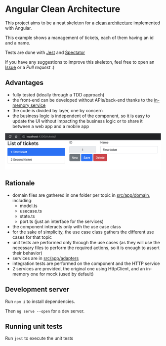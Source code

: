 # Angular Clean Architecture

This project aims to be a neat skeleton for a [clean architecture](https://blog.cleancoder.com/uncle-bob/2012/08/13/the-clean-architecture.html) implemented with Angular.

This example shows a management of tickets, each of them having an id and a name.

Tests are done with [Jest](https://jestjs.io/) and [Spectator](https://ngneat.github.io/spectator/)

If you have any suggestions to improve this skeleton, feel free to open an [Issue](https://github.com/pierresh/angular-clean-architecture/issues/new) or a *Pull request* :)

## Advantages
- fully tested (ideally through a TDD approach)
- the front-end can be developed without APIs/back-end thanks to the [in-memory service](https://github.com/pierresh/angular-clean-architecture/blob/main/src/app/domain/tickets/ticket.service.mock.ts)
- the code is divided by layer, one by concern
- the business logic is independent of the component, so it is easy to update the UI without impacting the business logic or to share it between a web app and a mobile app

![examples](src/assets/tickets.png)

## Rationale
- domain files are gathered in one folder per topic in [src/app/domain](https://github.com/pierresh/angular-clean-architecture/tree/main/src/app), including:
    - model.ts
    - usecase.ts
    - state.ts
    - port.ts (just an interface for the services)
- the component interacts only with the use case class
- for the sake of simplicity, the use case class gathers the different use cases for that topic
- unit tests are performed only through the use cases (as they will use the necessary files to perform the required actions, so it is enough to assert their behavior)
- services are in [src/app/adapters](https://github.com/pierresh/angular-clean-architecture/tree/main/src/app/adapters/tickets)
- integration tests are performed on the component and the HTTP service
- 2 services are provided, the original one using HttpClient, and an in-memory one for mock (used by default)

## Development server
Run `npm i` to install dependencies.

Then `ng serve --open` for a dev server.

## Running unit tests

Run `jest` to execute the unit tests

